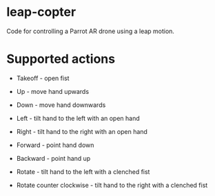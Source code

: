 leap-copter
===========

Code for controlling a Parrot AR drone using a leap motion.

Supported actions
=================

* Takeoff - open fist

* Up - move hand upwards
* Down - move hand downwards
* Left - tilt hand to the left with an open hand
* Right - tilt hand to the right with an open hand
* Forward - point hand down
* Backward - point hand up
* Rotate - tilt hand to the left with a clenched fist
* Rotate counter clockwise - tilt hand to the right with a clenched fist
